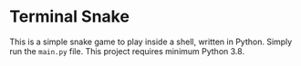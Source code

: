 # Terminal Snake
This is a simple snake game to play inside a shell, written in Python.
Simply run the `main.py` file. This project requires minimum Python 3.8.